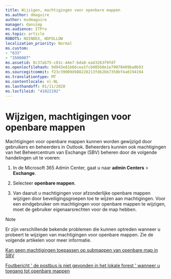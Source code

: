 ```yaml
---
title: Wijzigen, machtigingen voor openbare mappen
ms.author: dmaguire
author: msdmaguire
manager: dansimp
ms.audience: ITPro
ms.topic: article
ROBOTS: NOINDEX, NOFOLLOW
localization_priority: Normal
ms.custom:
- "633"
- "3500007"
ms.assetid: 0c37ab75-c81c-44e7-bda8-ea43263f9fdf
ms.openlocfilehash: 9d043e81b66cea1fcb985b0e1e79078409ba0b93
ms.sourcegitcommit: f23c39009d988228213fdb2bb7350bf4a0194194
ms.translationtype: MT
ms.contentlocale: nl-NL
ms.lasthandoff: 01/11/2020
ms.locfileid: "41022192"
---
```

# <a name="changing-public-folder-permissions"></a>Wijzigen, machtigingen voor openbare mappen

Machtigingen voor openbare mappen kunnen worden gewijzigd door gebruikers en beheerders in Outlook. Beheerders kunnen ook machtigingen van het Beheercentrum van Exchange (SBV) beheren door de volgende handelingen uit te voeren:
  
1. In de Microsoft 365 Admin Center, gaat u naar **admin Centers** \> **Exchange**.

2. Selecteer **openbare mappen**.

3. Van daaruit u machtigingen voor afzonderlijke openbare mappen wijzigen door beveiligingsgroepen toe te wijzen aan machtigingen. Voor een eindgebruiker om machtigingen voor openbare mappen te wijzigen, moet de gebruiker eigenaarsrechten voor de map hebben.

> [!NOTE]
> Er zijn verschillende bekende problemen die kunnen optreden wanneer u probeert te wijzigen van machtigingen voor openbare mappen. Zie de volgende artikelen voor meer informatie.
>
> [Kan geen machtigingen toepassen op submappen van openbare map in SBV](https://docs.microsoft.com/exchange/troubleshoot/public-folders/can%E2%80%99t-apply-permissions-public-folder-subfolders)
>
> [Foutbericht ' de postbus is niet gevonden in het lokale forest ' wanneer u toegang tot openbare mappen](https://docs.microsoft.com/exchange/troubleshoot/public-folders/mailbox-not-found-local-forest-public-folder)
